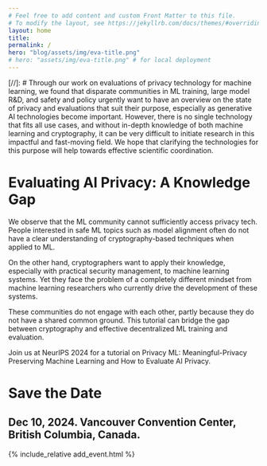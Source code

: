 ```yaml
---
# Feel free to add content and custom Front Matter to this file.
# To modify the layout, see https://jekyllrb.com/docs/themes/#overriding-theme-defaults
layout: home
title:
permalink: /
hero: "blog/assets/img/eva-title.png"
# hero: "assets/img/eva-title.png" # for local deployment
---
```

[//]: # Through our work on evaluations of privacy technology for machine learning, we found that disparate communities in ML training, large model R&D, and safety and policy urgently want to have an overview on the state of privacy and evaluations that suit their purpose, especially as generative AI technologies become important. However, there is no single technology that fits all use cases, and without in-depth knowledge of both machine learning and cryptography, it can be very difficult to initiate research in this impactful and fast-moving field. We hope that clarifying the technologies for this purpose will help towards effective scientific coordination.

# Evaluating AI Privacy: A Knowledge Gap
We observe that the ML community cannot sufficiently access privacy tech. People interested in safe ML topics such as model alignment often do not have a clear understanding of cryptography-based techniques when applied to ML.

On the other hand, cryptographers want to apply their knowledge, especially with practical security management, to machine learning systems. Yet they face the problem of a completely different mindset from machine learning researchers who currently drive the development of these systems.

These communities do not engage with each other, partly because they do not have a shared common ground. This tutorial can bridge the gap between cryptography and effective decentralized ML training and evaluation.

Join us at NeurIPS 2024 for a tutorial on Privacy ML: Meaningful-Privacy Preserving Machine Learning and How to Evaluate AI Privacy.

# Save the Date
## Dec 10, 2024. Vancouver Convention Center, British Columbia, Canada.
{% include_relative add_event.html %}